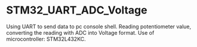 # STM32_UART_ADC_Voltage
Using UART to send data to pc console shell. Reading potentiometer value, converting the reading with ADC into Voltage format.
Use of microcontroller: STM32L432KC.
